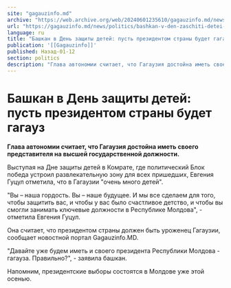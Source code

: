 ```yaml
---
site: "gagauzinfo.md"
archive: "https://web.archive.org/web/20240601235610/gagauzinfo.md/news/politics/bashkan-v-den-zaschiti-detei-pust-prezidentom-strani-budet-gagauz"
url: "https://gagauzinfo.md/news/politics/bashkan-v-den-zaschiti-detei-pust-prezidentom-strani-budet-gagauz"
language: ru
title: "Башкан в День защиты детей: пусть президентом страны будет гагауз"
publication: '[[Gagauzinfo]]'
published: Назад-01-12
section: politics
description: "Глава автономии считает, что Гагаузия достойна иметь своего представителя на высшей государственной должности."
---
```


# Башкан в День защиты детей: пусть президентом страны будет гагауз

**Глава автономии считает, что Гагаузия достойна иметь своего представителя на высшей государственной должности.**

Выступая на Дне защиты детей в Комрате, где политический Блок победа устроил развлекательную зону для всех пришедших, Евгения Гуцул отметила, что в Гагаузии "очень много детей".

"Вы – наша гордость. Вы – наше будущее. И мы все сделаем для того, чтобы защитить вас, и чтобы у вас было счастливое детство, и чтобы вы смогли занимать ключевые должности в Республике Молдова", - отметила Евгения Гуцул.

Она считает, что президентом страны должен быть уроженец Гагаузии, сообщает новостной портал Gagauzinfo.MD.

"Давайте уже будем иметь и своего президента Республики Молдова - гагауза. Правильно?", - заявила башкан.

Напомним, президентские выборы состоятся в Молдове уже этой осенью.